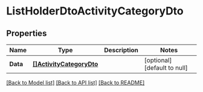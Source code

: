 # ListHolderDtoActivityCategoryDto

## Properties
Name | Type | Description | Notes
------------ | ------------- | ------------- | -------------
**Data** | [**[]ActivityCategoryDto**](ActivityCategoryDto.md) |  | [optional] [default to null]

[[Back to Model list]](../README.md#documentation-for-models) [[Back to API list]](../README.md#documentation-for-api-endpoints) [[Back to README]](../README.md)


